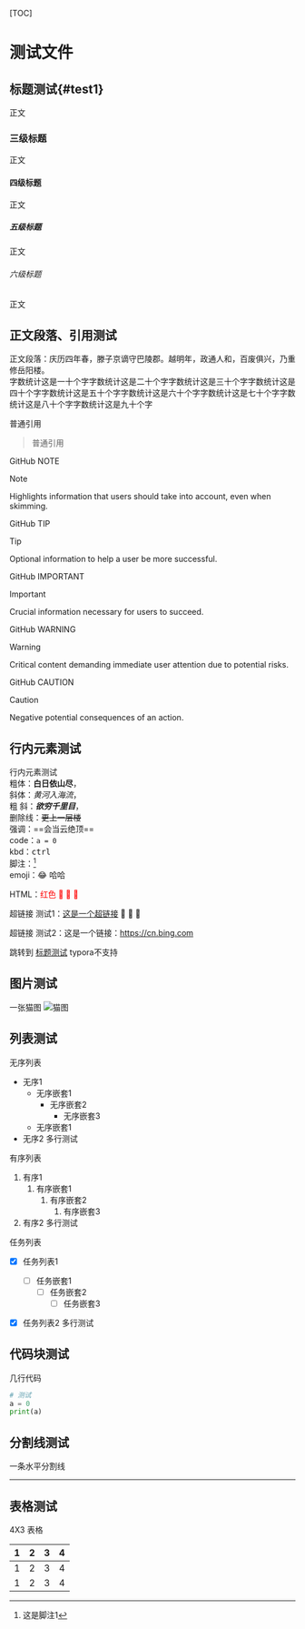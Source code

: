 

[TOC]

# 测试文件

## 标题测试{#test1}

正文

### 三级标题

正文

#### 四级标题

正文

##### 五级标题

正文

###### 六级标题

正文



## 正文段落、引用测试

正文段落：庆历四年春，滕子京谪守巴陵郡。越明年，政通人和，百废俱兴，乃重修岳阳楼。  
字数统计这是一十个字字数统计这是二十个字字数统计这是三十个字字数统计这是四十个字字数统计这是五十个字字数统计这是六十个字字数统计这是七十个字字数统计这是八十个字字数统计这是九十个字

普通引用

> 普通引用

GitHub NOTE

> [!NOTE]
> Highlights information that users should take into account, even when skimming.

GitHub TIP

> [!TIP]
> Optional information to help a user be more successful.

GitHub IMPORTANT

> [!IMPORTANT]  
> Crucial information necessary for users to succeed.

GitHub WARNING

> [!WARNING]  
> Critical content demanding immediate user attention due to potential risks.

GitHub CAUTION

> [!CAUTION]
> Negative potential consequences of an action.



## 行内元素测试

行内元素测试  
粗体：**白日依山尽**，  
斜体：*黄河入海流*，  
粗  斜：***欲穷千里目***，  
删除线：~~更上一层楼~~  
强调：==会当云绝顶==  
code：`a = 0`  
kbd：<kbd>ctrl</kbd>   
脚注：[^1]  
emoji：:joy: 哈哈​ ​

HTML：<span style="color:red">红色   </span> 

超链接 测试1：[这是一个超链接](https://cn.bing.com)   

超链接 测试2：这是一个链接：<https://cn.bing.com> 

跳转到 [标题测试](#test1) typora不支持



## 图片测试

一张猫图
![猫图]()



## 列表测试

无序列表

- 无序1
  - 无序嵌套1
    - 无序嵌套2
      - 无序嵌套3
  - 无序嵌套1
- 无序2
  多行测试

有序列表

1. 有序1
   1. 有序嵌套1
      1. 有序嵌套2
         1. 有序嵌套3
1. 有序2
   多行测试

任务列表

- [x] 任务列表1
  - [ ] 任务嵌套1
    - [ ] 任务嵌套2
      - [ ] 任务嵌套3
- [x] 任务列表2
  多行测试



## 代码块测试

几行代码

```python
# 测试
a = 0
print(a)
```



## 分割线测试

一条水平分割线

---



## 表格测试

4X3 表格

| 1    | 2    | 3    | 4    |
| ---- | ---- | ---- | ---- |
| 1    | 2    | 3    | 4    |
| 1    | 2    | 3    | 4    |



[^1]: 这是脚注1  

